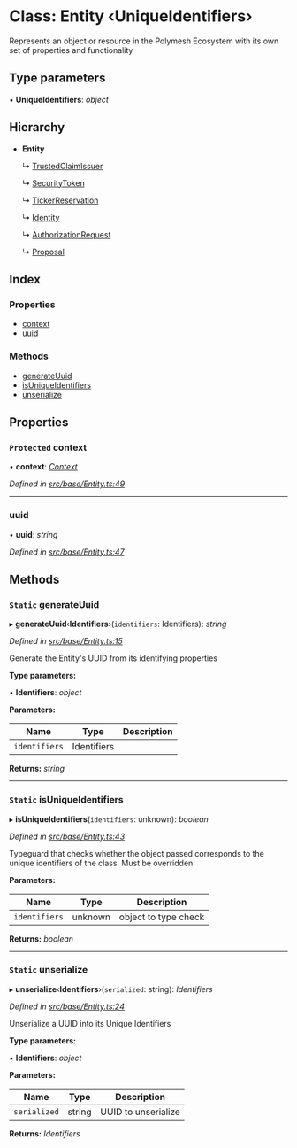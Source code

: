 # Class: Entity ‹**UniqueIdentifiers**›

Represents an object or resource in the Polymesh Ecosystem with its own set of properties and functionality

## Type parameters

▪ **UniqueIdentifiers**: *object*

## Hierarchy

* **Entity**

  ↳ [TrustedClaimIssuer](_src_api_entities_trustedclaimissuer_.trustedclaimissuer.md)

  ↳ [SecurityToken](_src_api_entities_securitytoken_index_.securitytoken.md)

  ↳ [TickerReservation](_src_api_entities_tickerreservation_index_.tickerreservation.md)

  ↳ [Identity](_src_api_entities_identity_index_.identity.md)

  ↳ [AuthorizationRequest](_src_api_entities_authorizationrequest_.authorizationrequest.md)

  ↳ [Proposal](_src_api_entities_proposal_index_.proposal.md)

## Index

### Properties

* [context](_src_base_entity_.entity.md#protected-context)
* [uuid](_src_base_entity_.entity.md#uuid)

### Methods

* [generateUuid](_src_base_entity_.entity.md#static-generateuuid)
* [isUniqueIdentifiers](_src_base_entity_.entity.md#static-isuniqueidentifiers)
* [unserialize](_src_base_entity_.entity.md#static-unserialize)

## Properties

### `Protected` context

• **context**: *[Context](_src_context_index_.context.md)*

*Defined in [src/base/Entity.ts:49](https://github.com/PolymathNetwork/polymesh-sdk/blob/2aa4a44/src/base/Entity.ts#L49)*

___

###  uuid

• **uuid**: *string*

*Defined in [src/base/Entity.ts:47](https://github.com/PolymathNetwork/polymesh-sdk/blob/2aa4a44/src/base/Entity.ts#L47)*

## Methods

### `Static` generateUuid

▸ **generateUuid**‹**Identifiers**›(`identifiers`: Identifiers): *string*

*Defined in [src/base/Entity.ts:15](https://github.com/PolymathNetwork/polymesh-sdk/blob/2aa4a44/src/base/Entity.ts#L15)*

Generate the Entity's UUID from its identifying properties

**Type parameters:**

▪ **Identifiers**: *object*

**Parameters:**

Name | Type | Description |
------ | ------ | ------ |
`identifiers` | Identifiers |   |

**Returns:** *string*

___

### `Static` isUniqueIdentifiers

▸ **isUniqueIdentifiers**(`identifiers`: unknown): *boolean*

*Defined in [src/base/Entity.ts:43](https://github.com/PolymathNetwork/polymesh-sdk/blob/2aa4a44/src/base/Entity.ts#L43)*

Typeguard that checks whether the object passed corresponds to the unique identifiers of the class. Must be overridden

**Parameters:**

Name | Type | Description |
------ | ------ | ------ |
`identifiers` | unknown | object to type check  |

**Returns:** *boolean*

___

### `Static` unserialize

▸ **unserialize**‹**Identifiers**›(`serialized`: string): *Identifiers*

*Defined in [src/base/Entity.ts:24](https://github.com/PolymathNetwork/polymesh-sdk/blob/2aa4a44/src/base/Entity.ts#L24)*

Unserialize a UUID into its Unique Identifiers

**Type parameters:**

▪ **Identifiers**: *object*

**Parameters:**

Name | Type | Description |
------ | ------ | ------ |
`serialized` | string | UUID to unserialize  |

**Returns:** *Identifiers*
